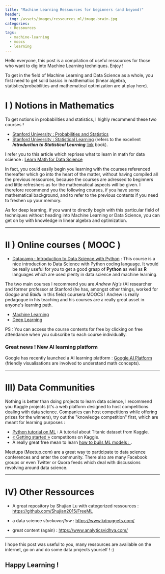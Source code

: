 ```yaml
---
title: "Machine Learning Ressources for beginners (and beyond)"
header:
  img: /assets/images/ressources_ml/image-brain.jpg
categories:
  - Ressources
tags:
  - machine-learning
  - moocs
  - learning
---
```



Hello everyone, this post is a compilation of useful ressources for those who want to dig into Machine Learning techniques.
Enjoy !

To get in the field of Machine Learning and Data Science as a whole, you first need to get solid basics in mathematics (linear algebra, statistics/probabilities and mathematical optimization are at play here).

# I ) Notions in Mathematics

To get notions in probabilities and statistics, I highly recommend these two courses !

* [Stanford University : Probabilities and Statistics](https://lagunita.stanford.edu/courses/course-v1:OLI+ProbStat+Open_Jan2017/info)
* [Stanford University : Statistical Learning](https://lagunita.stanford.edu/courses/HumanitiesSciences/StatLearning/Winter2016/info) (refers to the excellent ***Introduction to Statistical Learning*** [link](http://www-bcf.usc.edu/~gareth/ISL/) book).

I refer you to this article which reprises what to learn in math for data science : 
[Learn Math for Data Science](https://elitedatascience.com/learn-math-for-data-science)

In fact, you could easily begin you learning with the courses referenced thereafter which go into the heart of the matter, without having compiled all the previous ressources, because the courses are adressed to beginners and little refreshers as for the mathematical aspects will be given. I therefore recommend you the following courses, if you have some mathematical background, and to refer to the previous contents if you need to freshen up your memory.

As for deep learning, if you want to directly begin with this particular field of techniques without heading into Machine Learning or Data Science, you can get on by with knowledge in linear algebra and optimization.

---

# II ) Online courses ( MOOC )

* [Datacamp : Introduction to Data Science with Python](https://www.datacamp.com/courses/intro-to-python-for-data-science) : This course is a nice introduction to Data Science with Python coding language. It would be really useful for you to get a good grasp of **Python** as well as **R** languages which are used plenty in data science and machine learning.



The two main courses I recommend you are *Andrew Ng's* (AI researcher and former professor at Stanford (he has, amongst other things, worked for *Google* and *Baidu* in this field) coursera MOOCS ! Andrew is really pedagogue in his teaching and his courses are a really great asset in anyone's learning path.

* [Machine Learning](https://www.coursera.org/learn/machine-learning)
* [Deep Learning](https://www.coursera.org/specializations/deep-learning)


PS : You can access the course contents for free by clicking on free attendance when you subscribe to each course individually.

### Great news ! New AI learning platform

Google has recently launched a AI learning platform : [Google AI Platform](https://ai.google/education/#?modal_active=none) (friendly visualisations are involved to understand math concepts).


---
# III) Data Communities

Nothing is better than doing projects to learn data science, I recommend you Kaggle projects (it's a web platform designed to host competitions dealing with data science. Companies can host competitions while offering prizes for the winners), try out the "knowledge competition" first, which are meant for learning purposes : 

* [Python tutorial on ML](https://www.datacamp.com/community/open-courses/kaggle-python-tutorial-on-machine-learning) : A tutorial about Titanic dataset from Kaggle.
* [« Getting started »](https://www.kaggle.com/competitions?sortBy=grouped&group=general&page=1&pageSize=20&category=gettingStarted) competitons on Kaggle.
* A really great free mean to learn [how to buils ML models : ](https://www.kaggle.com/learn/overview).


Meetups (Meetup.com) are a great way to participate to data science conferences and enter the community.
There also are many Facebook groups or even Twitter or Quora feeds which deal with discussions revolving around data science.


---

# IV) Other Ressources

* A great repository by Shujian Lu with categorized ressources : https://github.com/Shujian2015/FreeML

* a data science *stackoverflow* : https://www.kdnuggets.com/

* great content (again) : https://www.analyticsvidhya.com/

---


I hope this post was useful to you, many ressources are available on the internet, go on and do some data projects yourself ! :) 

## Happy Learning ! 

